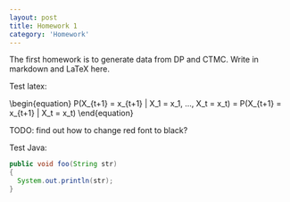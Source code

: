 ```yaml
---
layout: post
title: Homework 1
category: 'Homework'
---
```


The first homework is to generate data from DP and CTMC. Write in markdown and LaTeX here.

Test latex:

\\begin{equation}
P(X\_{t+1} = x\_{t+1} | X\_1 = x\_1, ..., X\_t = x\_t) = P(X\_{t+1} = x\_{t+1} | X\_t = x\_t)
\\end{equation}

TODO: find out how to change red font to black?

Test Java:

``` java
public void foo(String str)
{
  System.out.println(str);
}
```

